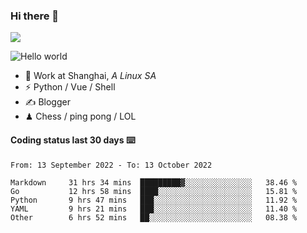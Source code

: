 ### Hi there 👋
![](https://komarev.com/ghpvc/?username=Xuhandsome)


<img src="https://github-readme-stats.vercel.app/api?username=XuHandsome&show_icons=true&theme=merko" alt="Hello world">

<br/>

- 🍻  Work at Shanghai, _A Linux SA_
- ⚡  Python / Vue / Shell
- ✍️  Blogger
- ♟  Chess / ping pong / LOL

#### Coding status last 30 days ⌨️

<!--START_SECTION:waka-->

```text
From: 13 September 2022 - To: 13 October 2022

Markdown     31 hrs 34 mins  █████████▓░░░░░░░░░░░░░░░   38.46 %
Go           12 hrs 58 mins  ████░░░░░░░░░░░░░░░░░░░░░   15.81 %
Python       9 hrs 47 mins   ███░░░░░░░░░░░░░░░░░░░░░░   11.92 %
YAML         9 hrs 21 mins   ███░░░░░░░░░░░░░░░░░░░░░░   11.40 %
Other        6 hrs 52 mins   ██░░░░░░░░░░░░░░░░░░░░░░░   08.38 %
```

<!--END_SECTION:waka-->
